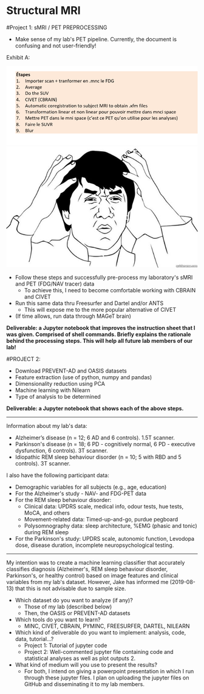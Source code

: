 # Structural MRI

#Project 1: sMRI / PET PREPROCESSING 

- Make sense of my lab's PET pipeline. Currently, the document is confusing and not user-friendly! 

Exhibit A: 

<img src="https://github.com/mtl-brainhack-school-2019/rwickens-sMRI-PET/blob/master/Wtf.PNG?raw=true" width=1200> 

<img src="https://github.com/mtl-brainhack-school-2019/rwickens-sMRI-PET/blob/master/JackieChan.jpg"> 

- Follow these steps and successfully pre-process my laboratory's sMRI and PET (FDG/NAV tracer) data
  - To achieve this, I need to become comfortable working with CBRAIN and CIVET
-	Run this same data thru Freesurfer and Dartel and/or ANTS
    - This will expose me to the more popular alternative of CIVET
- (If time allows, run data through MAGeT brain)

**Deliverable: a Jupyter notebook that improves the instruction sheet that I was given. Comprised of shell commands. Briefly explains the rationale behind the processing steps. This will help all future lab members of our lab!**

#PROJECT 2: 

- Download PREVENT-AD and OASIS datasets
- Feature extraction (use of python, numpy and pandas) 
- Dimensionality reduction using PCA
- Machine learning with Nilearn 
- Type of analysis to be determined

**Deliverable: a Jupyter notebook that shows each of the above steps.** 


---------------------------

Information about my lab's data: 

- Alzheimer’s disease (n = 12; 6 AD and 6 controls). 1.5T scanner. 
- Parkinson's disease (n = 18; 6 PD - cognitively normal, 6 PD - executive dysfunction, 6 controls). 3T scanner. 
- Idiopathic REM sleep behaviour disorder (n = 10; 5 with RBD and 5 controls). 3T scanner. 
 
I also have the following participant data:

- Demographic variables for all subjects (e.g., age, education)
- For the Alzheimer's study - NAV- and FDG-PET data
- For the REM sleep behaviour disorder: 
    - Clinical data: UPDRS scale, medical info, odour tests, hue tests, MoCA, and others
    - Movement-related data: Timed-up-and-go, purdue pegboard
    - Polysomnography data: sleep architecture, %EMG (phasic and tonic) during REM sleep
- For the Parkinson's study: UPDRS scale, autonomic function, Levodopa dose, disease duration, incomplete neuropsychological testing. 

-------------

My intention was to create a machine learning classifier that accurately classifies diagnosis (Alzheimer's, REM sleep behaviour disorder, Parkinson's, or healthy control) based on image features and clinical variables from my lab's dataset. However, Jake has informed me (2019-08-13) that this is not advisable due to sample size.   

- Which dataset do you want to analyze (if any)? 
  - Those of my lab (described below)
  - Then, the OASIS or PREVENT-AD datasets
-	Which tools do you want to learn? 
    - MINC, CIVET, CBRAIN, PYMINC, FREESURFER, DARTEL, NILEARN
- Which kind of deliverable do you want to implement: analysis, code, data, tutorial...? 
  - Project 1: Tutorial of jupyter code
  - Project 2: Well-commented jupyter file containing code and statistical analyses as well as plot outputs 2. 
- What kind of medium will you use to present the results? 
  - For both, I intend on giving a powerpoint presentation in which I run through these jupyter files. I plan on uploading the jupyter files on GitHub and disseminating it to my lab members.